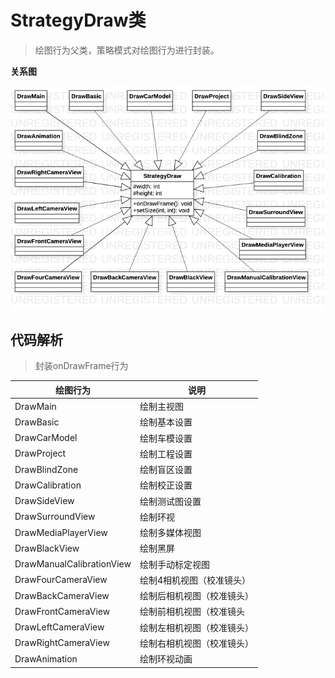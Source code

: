 # StrategyDraw类

> 绘图行为父类，策略模式对绘图行为进行封装。

**关系图**

![StrategyDraw关系图](../res/StrategyDraw关系图.png)

## 代码解析

> 封装onDrawFrame行为

| 绘图行为                  | 说明                       |
| ------------------------- | -------------------------- |
| DrawMain                  | 绘制主视图                 |
| DrawBasic                 | 绘制基本设置               |
| DrawCarModel              | 绘制车模设置               |
| DrawProject               | 绘制工程设置               |
| DrawBlindZone             | 绘制盲区设置               |
| DrawCalibration           | 绘制校正设置               |
| DrawSideView              | 绘制测试图设置             |
| DrawSurroundView          | 绘制环视                   |
| DrawMediaPlayerView       | 绘制多媒体视图             |
| DrawBlackView             | 绘制黑屏                   |
| DrawManualCalibrationView | 绘制手动标定视图           |
| DrawFourCameraView        | 绘制4相机视图（校准镜头）  |
| DrawBackCameraView        | 绘制后相机视图（校准镜头） |
| DrawFrontCameraView       | 绘制前相机视图（校准镜头   |
| DrawLeftCameraView        | 绘制左相机视图（校准镜头） |
| DrawRightCameraView       | 绘制右相机视图（校准镜头） |
| DrawAnimation             | 绘制环视动画               |

